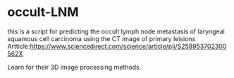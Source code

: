 # occult-LNM
this is a script for predicting the occult lymph node metastasis of laryngeal squamous cell carcinoma using the CT image of primary leisions
Artticle:https://www.sciencedirect.com/science/article/pii/S258953702300562X

Learn for their 3D image processing methods.
